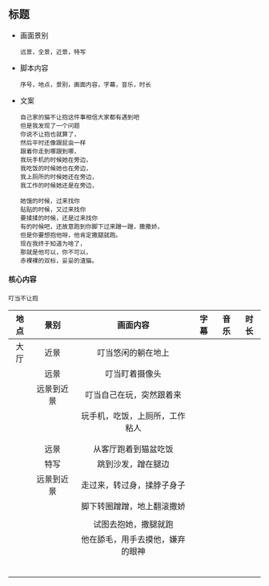 ## 标题

- 画面景别
  
  ```
  远景，全景，近景，特写
  ```
  
- 脚本内容
  
  ```
  序号，地点，景别，画面内容，字幕，音乐，时长
  ```
  
- 文案

  ```
  自己家的猫不让抱这件事相信大家都有遇到吧
  但是我发现了一个问题
  你说不让抱也就算了，
  然后平时还像跟屁虫一样
  跟着你走到哪跟到哪，
  我玩手机的时候她在旁边，
  我吃饭的时候她也在旁边，
  我上厕所的时候她还在旁边，
  我工作的时候她还是在旁边，
  
  她饿的时候，过来找你
  贴贴的时候，又过来找你
  要揉揉的时候，还是过来找你
  有的时候吧，还故意跑到你脚下过来蹭一蹭，撒撒娇，
  但是你要想抱他呀，他肯定撒腿就跑。
  现在我终于知道为啥了，
  那就是他可以，你不可以，
  赤裸裸的双标，妥妥的渣猫。
  ```

  

#### 核心内容

	叮当不让抱

| 地点 |    景别    |             画面内容             | 字幕 | 音乐 | 时长 |
| :--: | :--------: | :------------------------------: | :--: | :--: | :--: |
| 大厅 |    近景    |        叮当悠闲的躺在地上        |      |      |      |
|      |    远景    |          叮当盯着摄像头          |      |      |      |
|      | 远景到近景 |     叮当自己在玩，突然跟着来     |      |      |      |
|      |            |  玩手机，吃饭，上厕所，工作粘人  |      |      |      |
|      |            |                                  |      |      |      |
|      |            |                                  |      |      |      |
|      |    远景    |       从客厅跑着到猫盆吃饭       |      |      |      |
|      |    特写    |        跳到沙发，蹭在腿边        |      |      |      |
|      | 远景到近景 |    走过来，转过身，揉脖子身子    |      |      |      |
|      |            |    脚下转圈蹭蹭，地上翻滚撒娇    |      |      |      |
|      |            |                                  |      |      |      |
|      |            |       试图去抱她，撒腿就跑       |      |      |      |
|      |            | 他在舔毛，用手去摸他，嫌弃的眼神 |      |      |      |
|      |            |                                  |      |      |      |
|      |            |                                  |      |      |      |
|      |            |                                  |      |      |      |
|      |            |                                  |      |      |      |
|      |            |                                  |      |      |      |
|      |            |                                  |      |      |      |

